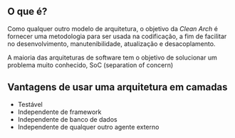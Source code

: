 ## O que é?

Como qualquer outro modelo de arquitetura, o objetivo da *Clean Arch* é fornecer uma metodologia para ser usada na codificação, a fim de facilitar no desenvolvimento, manutenibilidade, atualização e desacoplamento.


A maioria das arquiteturas de software tem o objetivo de solucionar um problema muito conhecido, SoC (separation of concern)

## Vantagens de usar uma arquitetura em camadas

- Testável
- Independente de framework
- Independente de banco de dados
- Independente de qualquer outro agente externo
